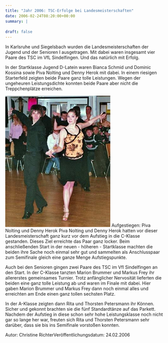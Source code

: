 ```yaml
---
title: "Jahr 2006: TSC-Erfolge bei Landesmeisterschaften"
date: 2006-02-24T08:20:00+00:00
summary: |
    
draft: false
---
```


In Karlsruhe und Siegelsbach wurden die Landesmeisterschaften der Jugend und der Senioren I ausgetragen. Mit dabei waren insgesamt vier Paare des TSC im VfL Sindelfingen. Und das natürlich mit Erfolg.

In der Startklasse Jugend D-Latein waren Bianca Schmid und Dominic Kossina sowie Piva Nolting und Denny Herok mit dabei. In einem riesigen Starterfeld zeigten beide Paare ganz tolle Leistungen. Wegen der ungeheuren Leistungsdichte konnten beide Paare aber nicht die Treppchenplätze erreichen.

![](060224.jpg) Aufgestiegen: Piva Nolting und Denny Herok Piva Nolting und Denny Herok hatten vor dieser Landesmeisterschaft ganz kurz vor dem Aufstieg in die C-Klasse gestanden. Dieses Ziel erreichte das Paar ganz locker. Beim anschließenden Start in der neuen - höheren - Startklasse machten die beiden ihre Sache noch einmal sehr gut und sammelten als Anschlusspaar zum Semifinale gleich eine ganze Menge Aufstiegspunkte.

Auch bei den Senioren gingen zwei Paare des TSC im Vfl Sindelfingen an den Start. In der C-Klasse tanzten Marion Brummer und Markus Frey ihr allererstes gemeinsames Turnier. Trotz anfänglicher Nervosität lieferten die beiden eine ganz tolle Leistung ab und waren im Finale mit dabei. Hier gaben Marion Brummer und Markus Frey dann noch einmal alles und erreichten am Ende einen ganz tollen sechsten Platz.

In der A-Klasse zeigten dann Rita und Thorsten Petersmann ihr Können. Sicher und gekonnt brachten sie die fünf Standardtänze auf das Parkett. Nachdem der Aufstieg in diese schon sehr hohe Leistungsklasse noch nicht gar so lange her war, freuten sich Rita und Thorsten Petersmann sehr darüber, dass sie bis ins Semifinale vorstoßen konnten.

Autor: Christine RichterVeröffentlichungsdatum: 24.02.2006


